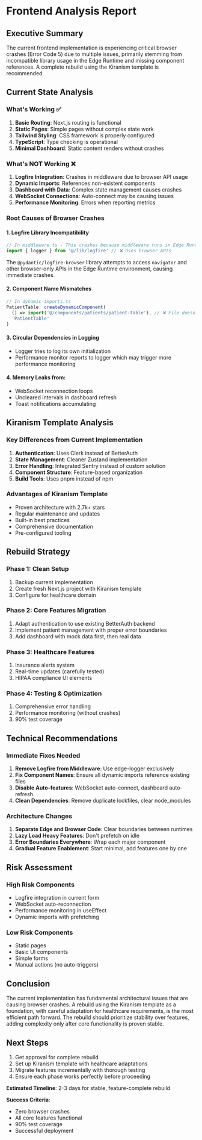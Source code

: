 # Frontend Analysis Report

## Executive Summary

The current frontend implementation is experiencing critical browser crashes (Error Code 5) due to multiple issues, primarily stemming from incompatible library usage in the Edge Runtime and missing component references. A complete rebuild using the Kiranism template is recommended.

## Current State Analysis

### What's Working ✅
1. **Basic Routing**: Next.js routing is functional
2. **Static Pages**: Simple pages without complex state work
3. **Tailwind Styling**: CSS framework is properly configured
4. **TypeScript**: Type checking is operational
5. **Minimal Dashboard**: Static content renders without crashes

### What's NOT Working ❌
1. **Logfire Integration**: Crashes in middleware due to browser API usage
2. **Dynamic Imports**: References non-existent components
3. **Dashboard with Data**: Complex state management causes crashes
4. **WebSocket Connections**: Auto-connect may be causing issues
5. **Performance Monitoring**: Errors when reporting metrics

### Root Causes of Browser Crashes

#### 1. Logfire Library Incompatibility
```typescript
// In middleware.ts - This crashes because middleware runs in Edge Runtime
import { logger } from '@/lib/logfire' // ❌ Uses browser APIs
```

The `@pydantic/logfire-browser` library attempts to access `navigator` and other browser-only APIs in the Edge Runtime environment, causing immediate crashes.

#### 2. Component Name Mismatches
```typescript
// In dynamic-imports.ts
PatientTable: createDynamicComponent(
  () => import('@/components/patients/patient-table'), // ❌ File doesn't exist
  'PatientTable'
)
```

#### 3. Circular Dependencies in Logging
- Logger tries to log its own initialization
- Performance monitor reports to logger which may trigger more performance monitoring

#### 4. Memory Leaks from:
- WebSocket reconnection loops
- Uncleared intervals in dashboard refresh
- Toast notifications accumulating

## Kiranism Template Analysis

### Key Differences from Current Implementation
1. **Authentication**: Uses Clerk instead of BetterAuth
2. **State Management**: Cleaner Zustand implementation
3. **Error Handling**: Integrated Sentry instead of custom solution
4. **Component Structure**: Feature-based organization
5. **Build Tools**: Uses pnpm instead of npm

### Advantages of Kiranism Template
- Proven architecture with 2.7k+ stars
- Regular maintenance and updates
- Built-in best practices
- Comprehensive documentation
- Pre-configured tooling

## Rebuild Strategy

### Phase 1: Clean Setup
1. Backup current implementation
2. Create fresh Next.js project with Kiranism template
3. Configure for healthcare domain

### Phase 2: Core Features Migration
1. Adapt authentication to use existing BetterAuth backend
2. Implement patient management with proper error boundaries
3. Add dashboard with mock data first, then real data

### Phase 3: Healthcare Features
1. Insurance alerts system
2. Real-time updates (carefully tested)
3. HIPAA compliance UI elements

### Phase 4: Testing & Optimization
1. Comprehensive error handling
2. Performance monitoring (without crashes)
3. 90% test coverage

## Technical Recommendations

### Immediate Fixes Needed
1. **Remove Logfire from Middleware**: Use edge-logger exclusively
2. **Fix Component Names**: Ensure all dynamic imports reference existing files
3. **Disable Auto-features**: WebSocket auto-connect, dashboard auto-refresh
4. **Clean Dependencies**: Remove duplicate lockfiles, clear node_modules

### Architecture Changes
1. **Separate Edge and Browser Code**: Clear boundaries between runtimes
2. **Lazy Load Heavy Features**: Don't prefetch on idle
3. **Error Boundaries Everywhere**: Wrap each major component
4. **Gradual Feature Enablement**: Start minimal, add features one by one

## Risk Assessment

### High Risk Components
- Logfire integration in current form
- WebSocket auto-reconnection
- Performance monitoring in useEffect
- Dynamic imports with prefetching

### Low Risk Components
- Static pages
- Basic UI components
- Simple forms
- Manual actions (no auto-triggers)

## Conclusion

The current implementation has fundamental architectural issues that are causing browser crashes. A rebuild using the Kiranism template as a foundation, with careful adaptation for healthcare requirements, is the most efficient path forward. The rebuild should prioritize stability over features, adding complexity only after core functionality is proven stable.

## Next Steps

1. Get approval for complete rebuild
2. Set up Kiranism template with healthcare adaptations
3. Migrate features incrementally with thorough testing
4. Ensure each phase works perfectly before proceeding

**Estimated Timeline**: 2-3 days for stable, feature-complete rebuild

**Success Criteria**: 
- Zero browser crashes
- All core features functional
- 90% test coverage
- Successful deployment
